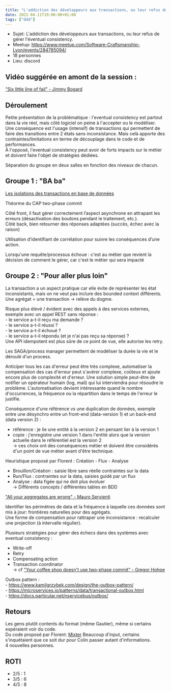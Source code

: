 ```yaml
---
title: "L'addiction des développeurs aux transactions, ou leur refus de gérer l'éventual consistency."
date: 2022-04-11T19:00:00+01:00
tags: ["ddd"]
---
```


- Sujet: L'addiction des développeurs aux transactions, ou leur refus de gérer l'éventual consistency.
- Meetup: https://www.meetup.com/Software-Craftsmanship-Lyon/events/284785094/
- 18 personnes
- Lieu: discord

## Vidéo suggérée en amont de la session :

["Six little line of fail" - Jimmy Bogard](https://youtu.be/VvUdvte1V3s)

## Déroulement

Petite présentation de la problématique : l'eventual consistency est partout dans la vie réel, mais côté logiciel on peine à l'accepter ou le modéliser.  
Une conséquence est l'usage (intensif) de transactions qui permettent de faire des transitions entre 2 états sans inconsistance. Mais celà apporte des contraintes/limitations en terme de découplage dans le code et de performances.  
À l'opposé, l'eventual consistency peut avoir de forts impacts sur le métier et doivent faire l'objet de stratégies dédiées.

Séparation du groupe en deux salles en fonction des niveaux de chacun.

## Groupe 1 : "BA ba"

[Les isolations des transactions en base de données](https://afup.org/talks/3310-le-i-de-acid)

Théorme du CAP 
two-phase commit

Côté front, il faut gérer correctement l’aspect asynchrone en attrapant les erreurs (désactivation des boutons pendant le traitement, etc.).  
Côté back, bien retourner des réponses adaptées (succès, échec avec la raison)

Utilisation d’identifiant de corrélation pour suivre les conséquences d’une action.  

Lorsqu'une requête/processus échoue : c'est au métier que revient la décision de comment le gérer, car c'est le métier qui sera impacté

## Groupe 2 : "Pour aller plus loin"

La transaction a un aspect pratique car elle évite de représenter les état inconsistants, mais on ne veut pas inclure des bounded context différents.  
Une agrégat = une transaction -> relève du dogme.

Risque plus élevé / évident avec des appels à des services externes, exemple avec un appel REST sans réponse :  
    - le service a-t-il reçu ma demande ?  
    - le service a-t-il réussi ?  
    - le service a-t-il échoué ?  
    - le service a-t-il répondu (et je n'ai pas reçu sa réponse) ?  
Une API idempotent est plus sûre de ce point de vue, elle autorise les retry.

Les SAGA/process manager permettent de modéliser la durée la vie et le déroulé d'un process.

Anticiper tous les cas d'erreur peut être très complexe, automatiser la compensation des cas d'erreur peut s'avérer complexe, coûteux et ajoute encore plus de complexité et d'erreur. Une solution simple peut-être de notifier un opérateur humain (log, mail) qui lui interviendra pour résoudre le problème. L'automatisation devient intéressante quand le nombre d'occurrences, la fréquence ou la répartition dans le temps de l'erreur le justifie.

Conséquence d'une référence vs une duplication de données, exemple entre une désynchro entre un front-end (data-version 1) et un back-end (data version 2) :  
- référence : je lie une entité à la version 2 en pensant lier à la version 1  
- copie : j'enregistre une version 1 dans l'entité alors que la version actuelle dans le référentiel est la version 2  
-> ces choix ont des conséquences métier et doivent être considérés d'un point de vue métier avant d'être technique.  
    
Heuristique proposé par Florent : Création - Flux - Analyse  
- Brouillon/Création : saisie libre sans réelle contraintes sur la data  
- Run/Flux : contraintes sur la data, saisies guidé par un flux  
- Analyse : data figée qui ne doit plus évoluer  
-> Différents concepts / différentes tables en BDD

["All your aggregates are wrong" - Mauro Servienti](https://youtu.be/hev65ozmYPI)  

Identifier les périmètres de data et la fréquence à laquelle ces données sont mis à jour: frontières naturelles pour des agrégats.   
Une forme de compensation pour rattraper une inconsistance : recalculer une projection (à intervalle régulier).

Plusieurs stratégies pour gérer des échecs dans des systèmes avec eventual consistency :
- Write-off  
- Retry  
- Compensating action  
- Transaction coordinator  
-> cf ["Your coffee shop doesn't use two-phase commit" - Gregor Hohpe](https://www.enterpriseintegrationpatterns.com/docs/IEEE_Software_Design_2PC.pdf)  
    
Outbox pattern :  
    - https://www.kamilgrzybek.com/design/the-outbox-pattern/  
    - https://microservices.io/patterns/data/transactional-outbox.html  
    - https://docs.particular.net/nservicebus/outbox/

## Retours

Les gens plutôt contents du format (même Gautier), même si certains espéraient voir du code.  
Du code proposé par Florent: [Mixter](https://github.com/DevLyon/mixter)
Beaucoup d'input, certains s'inquétaient que ce soit dur pour Colin passer autant d'informations.  
4 nouvelles personnes.

## ROTI

- 2/5 : 1
- 3/5 : 6
- 4/5 : 8